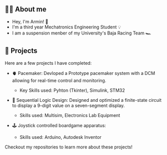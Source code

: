 ## 💁‍♂️ About me 
* Hey, I'm Armin! 👋
* I'm a third year Mechatronics Engineering Student 💡
* I am a suspension menber of my University's Baja Racing Team 🏎️

## 💾 Projects
Here are a few projects I have completed:

* 🫀 Pacemaker: Devloped a Prototype pacemaker system with a DCM allowing for real-time control and monitoring.
  * Key Skills used: Pyhton (Tkinter), Simulink, STM32
    
* 🔌 Sequential Logic Design: Designed and optimized a finite-state circuit to display a 9-digit value on a seven-segment display. 
  * Skills used: Multisim, Electronics Lab Equipment

* 🕹️ Joystick controlled boardgame apparatus:
  * Skills used: Arduino, Autodesk Inventor

Checkout my repositories to learn more about these projects!



